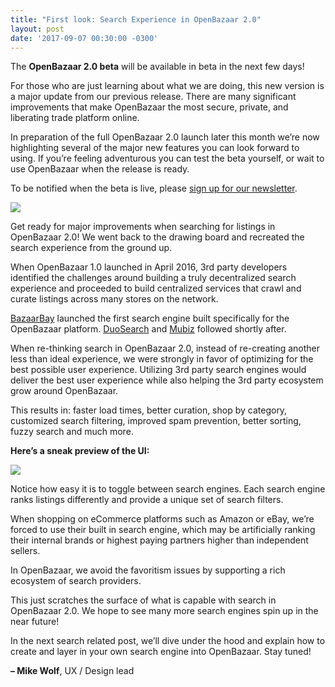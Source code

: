 ```yaml
---
title: "First look: Search Experience in OpenBazaar 2.0" 
layout: post
date: '2017-09-07 00:30:00 -0300'
---
```

        
The **OpenBazaar 2.0 beta** will be available in beta in the next few days!

For those who are just learning about what we are doing, this new version is a major update from our previous release. There are many significant improvements that make OpenBazaar the most secure, private, and liberating trade platform online.

In preparation of the full OpenBazaar 2.0 launch later this month we’re now highlighting several of the major new features you can look forward to using. If you’re feeling adventurous you can test the beta yourself, or wait to use OpenBazaar when the release is ready.

To be notified when the beta is live, please [sign up for our newsletter](http://ob1.us14.list-manage1.com/subscribe?u=ebb5d4d5a336e9beebdc36911&id=66c0aaaa42).

![](https://www.openbazaar.org/wp-content/uploads/2017/09/OpenBazaar-2.0-Search-Experience-1024x663.png)

Get ready for major improvements when searching for listings in OpenBazaar 2.0! We went back to the drawing board and recreated the search experience from the ground up.

When OpenBazaar 1.0 launched in April 2016, 3rd party developers identified the challenges around building a truly decentralized search experience and proceeded to build centralized services that crawl and curate listings across many stores on the network.

[BazaarBay](http://bazaarbay.org/) launched the first search engine built specifically for the OpenBazaar platform. [DuoSearch](https://duosear.ch/) and [Mubiz](https://mubiz.com/) followed shortly after.

When re-thinking search in OpenBazaar 2.0, instead of re-creating another less than ideal experience, we were strongly in favor of optimizing for the best possible user experience. Utilizing 3rd party search engines would deliver the best user experience while also helping the 3rd party ecosystem grow around OpenBazaar.

This results in: faster load times, better curation, shop by category, customized search filtering, improved spam prevention, better sorting, fuzzy search and much more.

**Here’s a sneak preview of the UI:**

![](https://gifyu.com/images/openbazaar-2.0-discover-experience.gif)

Notice how easy it is to toggle between search engines. Each search engine ranks listings differently and provide a unique set of search filters.

When shopping on eCommerce platforms such as Amazon or eBay, we’re forced to use their built in search engine, which may be artificially ranking their internal brands or highest paying partners higher than independent sellers.

In OpenBazaar, we avoid the favoritism issues by supporting a rich ecosystem of search providers.

This just scratches the surface of what is capable with search in OpenBazaar 2.0. We hope to see many more search engines spin up in the near future!

In the next search related post, we’ll dive under the hood and explain how to create and layer in your own search engine into OpenBazaar. Stay tuned!

**– Mike Wolf**, UX / Design lead